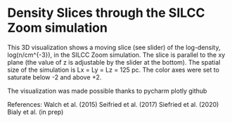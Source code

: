 # Density Slices through the SILCC Zoom simulation
This 3D visualization shows a moving slice (see slider) of the log-density, log(n/cm^{-3}), in the SILCC Zoom simulation.
The slice is parallel to the xy plane (the value of z is adjustable by the slider at the bottom). 
The spatial size of the simulation is Lx = Ly = Lz = 125 pc.
The color axes were set to saturate below -2 and above +2.

The visualization was made possible thanks to 
pycharm
plotly
github

References:
Walch et al. (2015)
Seifried et al.  (2017)
Siefried et al. (2020)
Bialy et al. (in prep)
